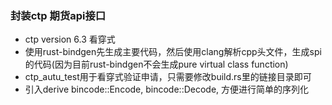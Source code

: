 ### 封装ctp 期货api接口
* ctp version 6.3 看穿式
* 使用rust-bindgen先生成主要代码，然后使用clang解析cpp头文件，生成spi的代码(因为目前rust-bindgen不会生成pure virtual class function)
* ctp_autu_test用于看穿式验证申请，只需要修改build.rs里的链接目录即可
* 引入derive bincode::Encode, bincode::Decode, 方便进行简单的序列化